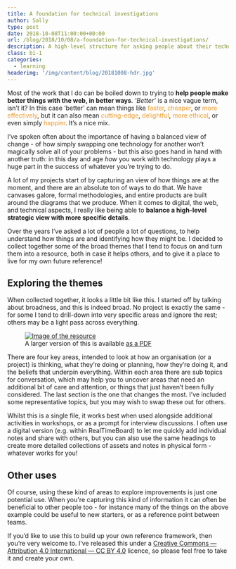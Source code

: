 ```yaml
---
title: A foundation for technical investigations
author: Sally
type: post
date: 2018-10-08T11:00:00+00:00
url: /blog/2018/10/08/a-foundation-for-technical-investigations/
description: A high-level structure for asking people about their technology, with a view of looking at how things are and identifying how they might be.
class: bi-1
categories:
  - learning
headerimg: '/img/content/blog/20181008-hdr.jpg'
---
```


<p class="lede">Most of the work that I do can be boiled down to trying to <b>help people make better things with the web, in better ways</b>. <i>‘Better’</i> is a nice vague term, isn’t it? In this case ‘better’ can mean things like <span style="color: #EC9A29;">faster</span>, <span style="color: #EC9A29;">cheaper</span>, or <span style="color: #EC9A29;">more effectively</span>, but it can also mean <span style="color: #EC9A29;">cutting-edge</span>, <span style="color: #EC9A29;">delightful</span>, <span style="color: #EC9A29;">more ethical</span>, or even simply <span style="color: #EC9A29;">happier</span>. It’s a nice mix.</p>

I’ve spoken often about the importance of having a balanced view of change - of how simply swapping one technology for another won’t magically solve all of your problems - but this also goes hand in hand with another truth: in this day and age _how_ you work with technology plays a huge part in the success of whatever you’re trying to do.

A lot of my projects start of by capturing an view of how things are at the moment, and there are an absolute ton of ways to do that. We have canvases galore, formal methodologies, and entire products are built around the diagrams that we produce. When it comes to digital, the web, and technical aspects, I really like being able to **balance a high-level strategic view with more specific details**.

Over the years I’ve asked a lot of people a lot of questions, to help understand how things are and identifying how they might be. I decided to collect together some of the broad themes that I tend to focus on and turn them into a resource, both in case it helps others, and to give it a place to live for my own future reference!

## Exploring the themes
When collected together, it looks a little bit like this. I started off by talking about broadness, and this is indeed broad. No project is exactly the same - for some I tend to drill-down into very specific areas and ignore the rest; others may be a light pass across everything.

<figure>
<a href="/pdf/TechInvestigationsCanvas.pdf"><img src="/img/content/blog/20181008-diag.jpg" alt="Image of the resource" /></a>
<figcaption>A larger version of this is available <a href="/pdf/TechInvestigationsCanvas.pdf">as a PDF</a></figcaption>
</figure>

There are four key areas, intended to look at how an organisation (or a project) is thinking, what they’re doing or planning, how they’re doing it, and the beliefs that underpin everything. Within each area there are sub topics for conversation, which may help you to uncover areas that need an additional bit of care and attention, or things that just haven’t been fully considered. The last section is the one that changes the most. I’ve included some representative topics, but you may wish to swap these out for others. 

Whilst this is a single file, it works best when used alongside additional activities in workshops, or as a prompt for interview discussions. I often use a digital version (e.g. within RealTimeBoard) to let me quickly add individual notes and share with others, but you can also use the same headings to create more detailed collections of assets and notes in physical form - whatever works for you!

## Other uses

Of course, using these kind of areas to explore improvements is just one potential use. When you're capturing this kind of information it can often be beneficial to other people too - for instance many of the things on the above example could be useful to new starters, or as a reference point between teams.

If you’d like to use this to build up your own reference framework, then you’re very welcome to. I’ve released this under a [Creative Commons — Attribution 4.0 International  — CC BY 4.0](https://creativecommons.org/licenses/by/4.0/) licence, so please feel free to take it and create your own.